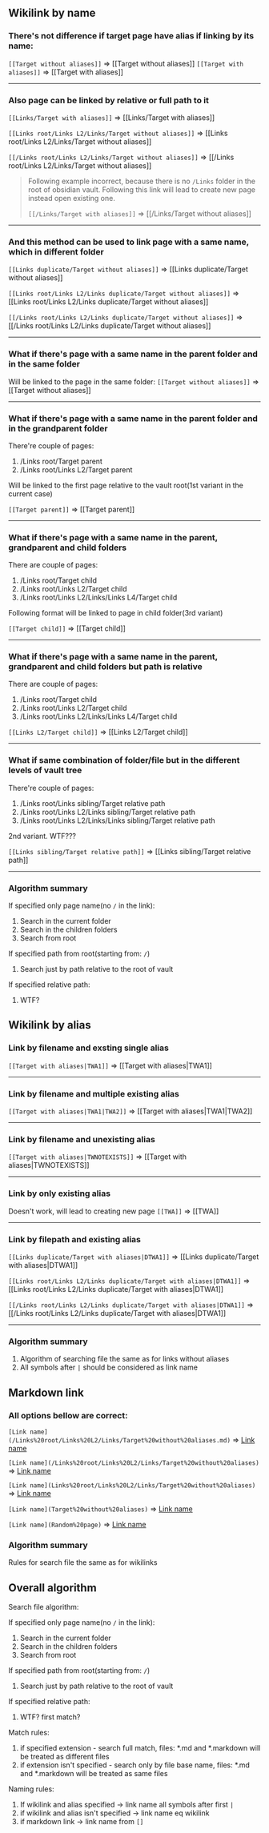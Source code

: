 ## Wikilink by name

### There's not difference if target page have alias if linking by its name:

`[[Target without aliases]]` => [[Target without aliases]]
`[[Target with aliases]]` => [[Target with aliases]]

---

### Also page can be linked by relative or full path to it

`[[Links/Target with aliases]]` => [[Links/Target with aliases]]

`[[Links root/Links L2/Links/Target without aliases]]` => [[Links root/Links L2/Links/Target without aliases]]

`[[/Links root/Links L2/Links/Target without aliases]]` => [[/Links root/Links L2/Links/Target without aliases]]

> Following example incorrect, because there is no `/Links` folder in the root
> of obsidian vault. Following this link will lead to create new page instead open existing one.
> 
> `[[/Links/Target with aliases]]` => [[/Links/Target without aliases]] 

---

### And this method can be used to link page with a same name, which in different folder

`[[Links duplicate/Target without aliases]]` => [[Links duplicate/Target without aliases]]

`[[Links root/Links L2/Links duplicate/Target without aliases]]` => [[Links root/Links L2/Links duplicate/Target without aliases]]

`[[/Links root/Links L2/Links duplicate/Target without aliases]]` => [[/Links root/Links L2/Links duplicate/Target without aliases]]

---

### What if there's page with a same name in the parent folder and in the same folder

Will be linked to the page in the same folder:
`[[Target without aliases]]` => [[Target without aliases]]

---

### What if there's page with a same name in the parent folder and in the grandparent folder 

There're couple of pages:
1. /Links root/Target parent
2. /Links root/Links L2/Target parent

Will be linked to the first page relative to the vault root(1st variant in the current case)

`[[Target parent]]` => [[Target parent]]

---

### What if there's page with a same name in the parent, grandparent and child folders

There are couple of pages:
1. /Links root/Target child
2. /Links root/Links L2/Target child
3. /Links root/Links L2/Links/Links L4/Target child

Following format will be linked to page in child folder(3rd variant)

`[[Target child]]` => [[Target child]]

---

### What if there's page with a same name in the parent, grandparent and child folders but path is relative

There are couple of pages:
1. /Links root/Target child
2. /Links root/Links L2/Target child
3. /Links root/Links L2/Links/Links L4/Target child

`[[Links L2/Target child]]` => [[Links L2/Target child]]

---

### What if same combination of folder/file but in the different levels of vault tree

There're couple of pages:
1. /Links root/Links sibling/Target relative path
2. /Links root/Links L2/Links sibling/Target relative path
3. /Links root/Links L2/Links/Links sibling/Target relative path

2nd variant. WTF???

`[[Links sibling/Target relative path]]` => [[Links sibling/Target relative path]]

---
### Algorithm summary

If specified only page name(no `/` in the link):
1. Search in the current folder
2. Search in the children folders
3. Search from root

If specified path from root(starting from: `/`)
1. Search just by path relative to the root of vault

If specified relative path:
1. WTF?

## Wikilink by alias

### Link by filename and  exsting single alias

`[[Target with aliases|TWA1]]` => [[Target with aliases|TWA1]]

---

### Link by filename and multiple existing alias

`[[Target with aliases|TWA1|TWA2]]` => [[Target with aliases|TWA1|TWA2]]

---

### Link by filename and unexisting alias

`[[Target with aliases|TWNOTEXISTS]]` => [[Target with aliases|TWNOTEXISTS]] 

---

### Link by only existing alias

Doesn't work, will lead to creating new page
`[[TWA]]` => [[TWA]]

----

### Link by filepath and existing alias

`[[Links duplicate/Target with aliases|DTWA1]]` => [[Links duplicate/Target with aliases|DTWA1]]

`[[Links root/Links L2/Links duplicate/Target with aliases|DTWA1]]` => [[Links root/Links L2/Links duplicate/Target with aliases|DTWA1]]

`[[/Links root/Links L2/Links duplicate/Target with aliases|DTWA1]]` => [[/Links root/Links L2/Links duplicate/Target with aliases|DTWA1]]

---
### Algorithm summary

1. Algorithm of searching file the same as for links without aliases
2. All symbols after `|` should be considered as link name


## Markdown link

### All options bellow are correct:

`[Link name](/Links%20root/Links%20L2/Links/Target%20without%20aliases.md)` => [Link name](/Links%20root/Links%20L2/Links/Target%20without%20aliases.md)

`[Link name](/Links%20root/Links%20L2/Links/Target%20without%20aliases)` => [Link name](/Links%20root/Links%20L2/Links/Target%20without%20aliases)

`[Link name](Links%20root/Links%20L2/Links/Target%20without%20aliases)` => [Link name](Links%20root/Links%20L2/Links/Target%20without%20aliases)

`[Link name](Target%20without%20aliases)` => [Link name](Links%20root/Links%20L2/Links/Target%20without%20aliases)

`[Link name](Random%20page)` => [Link name](Random%20page)

### Algorithm summary

Rules for search file the same as for wikilinks

## Overall algorithm

Search file algorithm:

If specified only page name(no `/` in the link):
1. Search in the current folder
2. Search in the children folders
3. Search from root

If specified path from root(starting from: `/`)
1. Search just by path relative to the root of vault

If specified relative path:
1. WTF? first match?

Match rules:
1. if specified extension - search full match, files: \*.md and \*.markdown will be treated as different files
2. if extension isn't specified - search only by file base name, files: \*.md and \*.markdown will be treated as same files

Naming rules:
1. If wikilink and alias specified -> link name all symbols after first `|`
2. if wikilink and alias isn't specified -> link name eq wikilink
3. if markdown link -> link name from `[]`